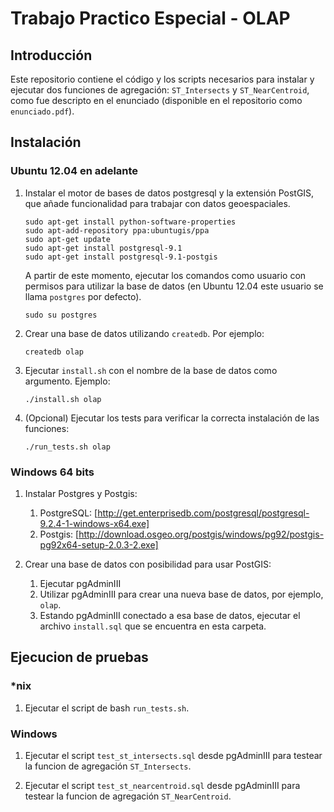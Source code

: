 # Trabajo Practico Especial - OLAP

## Introducción

Este repositorio contiene el código y los scripts necesarios para instalar y
ejecutar dos funciones de agregación: `ST_Intersects` y `ST_NearCentroid`, como
fue descripto en el enunciado (disponible en el repositorio como
`enunciado.pdf`).

## Instalación

### Ubuntu 12.04 en adelante

1.  Instalar el motor de bases de datos postgresql y la extensión PostGIS, que
   añade funcionalidad para trabajar con datos geoespaciales.

        sudo apt-get install python-software-properties
        sudo apt-add-repository ppa:ubuntugis/ppa
        sudo apt-get update
        sudo apt-get install postgresql-9.1
        sudo apt-get install postgresql-9.1-postgis

    A partir de este momento, ejecutar los comandos como usuario con permisos
    para utilizar la base de datos (en Ubuntu 12.04 este usuario se llama
    `postgres` por defecto).

        sudo su postgres

2.  Crear una base de datos utilizando `createdb`. Por ejemplo:

        createdb olap

3.  Ejecutar `install.sh` con el nombre de la base de datos como argumento.
    Ejemplo:

        ./install.sh olap

4.  (Opcional) Ejecutar los tests para verificar la correcta instalación de las
    funciones:

        ./run_tests.sh olap


### Windows 64 bits

1. Instalar Postgres y Postgis:

    1.  PostgreSQL: [http://get.enterprisedb.com/postgresql/postgresql-9.2.4-1-windows-x64.exe]
    1.  Postgis: [http://download.osgeo.org/postgis/windows/pg92/postgis-pg92x64-setup-2.0.3-2.exe]

2. Crear una base de datos con posibilidad para usar PostGIS:

    1.   Ejecutar pgAdminIII
    1.   Utilizar pgAdminIII para crear una nueva base de datos, por ejemplo, `olap`.
    1.   Estando pgAdminIII conectado a esa base de datos, ejecutar el archivo
         `install.sql` que se encuentra en esta carpeta.

## Ejecucion de pruebas

### \*nix

1.  Ejecutar el script de bash `run_tests.sh`.

### Windows

1.  Ejecutar el script `test_st_intersects.sql` desde pgAdminIII para testear la
    funcion de agregación `ST_Intersects`.

2.  Ejecutar el script `test_st_nearcentroid.sql` desde pgAdminIII para testear la
    funcion de agregación `ST_NearCentroid`.
